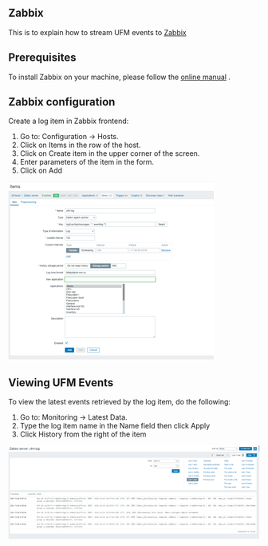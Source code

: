 Zabbix
--------------------------------------------------------


This is to explain how to stream UFM events to [Zabbix](https://www.zabbix.com/)


Prerequisites
--------------------------------------------------------

To install Zabbix on your machine, please follow the [online manual](https://www.zabbix.com/documentation/current/en/manual) .

Zabbix configuration
--------------------------------------------------------

Create a log item in Zabbix frontend:

1) Go to: Configuration → Hosts.
2) Click on Items in the row of the host.
3) Click on Create item in the upper corner of the screen.
4) Enter parameters of the item in the form.
5) Click on Add

![zabbix_conf](zabbix_conf.png)


 Viewing UFM Events
--------------------------------------------------------

To view the latest events retrieved by the log item, do the following:

1) Go to: Monitoring → Latest Data.
2) Type the log item name in the Name field then click Apply
3) Click History from the right of the item

![zabbix_ufm_events](zabbix_ufm_events.png)
